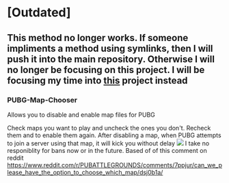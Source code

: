 # [Outdated]
## This method no longer works. If someone impliments a method using symlinks, then I will push it into the main repository. Otherwise I will no longer be focusing on this project. I will be focusing my time into [this](https://github.com/EpicKitten/PUBG-Replay-Manager) project instead
### PUBG-Map-Chooser
Allows you to disable and enable map files for PUBG

Check maps you want to play and uncheck the ones you don't. Recheck them and to enable them again.
After disabling a map, when PUBG attempts to join a server using that map, it will kick you without delay
![](https://i.imgur.com/SLv9yGM.jpg)
I take no responiblity for bans now or in the future.
Based of of this comment on reddit 
https://www.reddit.com/r/PUBATTLEGROUNDS/comments/7ppjur/can_we_please_have_the_option_to_choose_which_map/dsj0b1a/
